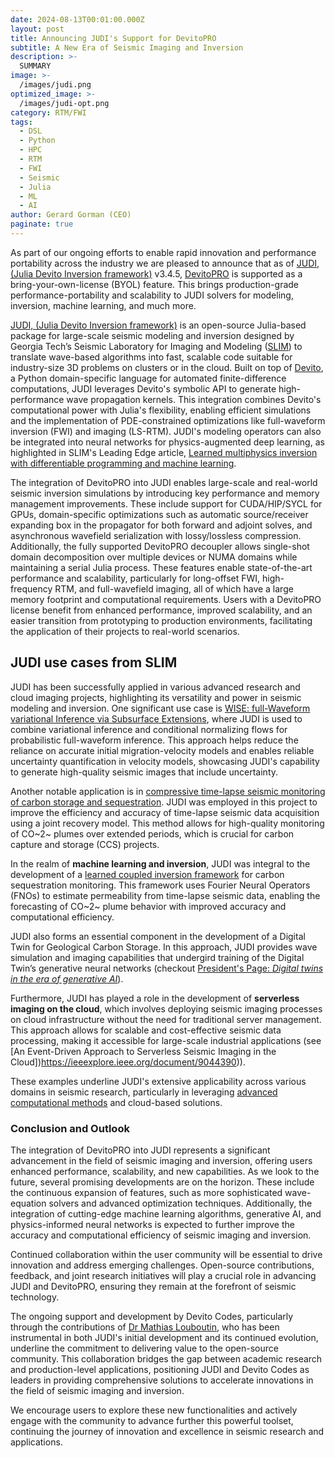 ```yaml
---
date: 2024-08-13T00:01:00.000Z
layout: post
title: Announcing JUDI's Support for DevitoPRO
subtitle: A New Era of Seismic Imaging and Inversion
description: >-
  SUMMARY
image: >-
  /images/judi.png
optimized_image: >-
  /images/judi-opt.png
category: RTM/FWI
tags:
  - DSL
  - Python
  - HPC
  - RTM
  - FWI
  - Seismic
  - Julia
  - ML
  - AI
author: Gerard Gorman (CEO)
paginate: true
---
```


As part of our ongoing efforts to enable rapid innovation and performance portability across the industry we are pleased to announce that as of [JUDI, (Julia Devito Inversion framework)](https://slimgroup.github.io/JUDI.jl/dev/) v3.4.5, [DevitoPRO](https://www.devitocodes.com/features/) is supported as a bring-your-own-license (BYOL) feature. This brings production-grade performance-portability and scalability to JUDI solvers for modeling, inversion, machine learning, and much more.

 [JUDI, (Julia Devito Inversion framework)](https://slimgroup.github.io/JUDI.jl/dev/) is an open-source Julia-based package for large-scale seismic modeling and inversion designed by Georgia Tech’s Seismic Laboratory for Imaging and Modeling ([SLIM](https://slim.gatech.edu)) to translate  wave-based
algorithms into fast, scalable code suitable for industry-size 3D problems on clusters or in the cloud. Built on top of [Devito](https://www.devitoproject.org/), a Python domain-specific language for automated finite-difference computations, JUDI leverages Devito's symbolic API to generate high-performance wave propagation kernels. This integration combines Devito's computational power with Julia's flexibility, enabling efficient simulations and the implementation of PDE-constrained optimizations like full-waveform inversion (FWI) and imaging (LS-RTM). JUDI's modeling operators can also be integrated into neural networks for physics-augmented deep learning, as highlighted in SLIM's Leading Edge article, [Learned
multiphysics inversion with differentiable programming and machine
learning](https://library.seg.org/doi/full/10.1190/tle42070474.1).

The integration of DevitoPRO into JUDI enables large-scale and real-world seismic inversion simulations by introducing key performance and memory management improvements. These include support for CUDA/HIP/SYCL for GPUs, domain-specific optimizations such as automatic source/receiver expanding box in the propagator for both forward and adjoint solves, and asynchronous wavefield serialization with lossy/lossless compression. Additionally, the fully supported DevitoPRO decoupler allows single-shot domain decomposition over multiple devices or NUMA domains while maintaining a serial Julia process. These features enable state-of-the-art performance and scalability, particularly for long-offset FWI, high-frequency RTM, and full-wavefield imaging, all of which have a large memory footprint and computational requirements. Users with a DevitoPRO license benefit from enhanced performance, improved scalability, and an easier transition from prototyping to production environments, facilitating the application of their projects to real-world scenarios.

## JUDI use cases from SLIM

JUDI has been successfully applied in various advanced research and cloud imaging projects, highlighting its versatility and power in seismic modeling and inversion. One significant use case is [WISE: full-Waveform variational Inference via Subsurface Extensions](https://slim.gatech.edu/Publications/Public/Journals/Geophysics/2024/yin2023wise/paper.html), where JUDI is used to combine variational inference and conditional normalizing flows for probabilistic full-waveform inference. This approach helps reduce the reliance on accurate initial migration-velocity models and enables reliable uncertainty quantification in velocity models, showcasing JUDI's capability to generate high-quality seismic images that include uncertainty.

Another notable application is in [compressive time-lapse seismic monitoring of carbon storage and sequestration](https://slim.gatech.edu/Publications/Public/Conferences/SEG/2021/yin2021SEGcts/yin2021SEGcts.html). JUDI was employed in this project to improve the efficiency and accuracy of time-lapse seismic data acquisition using a joint recovery model. This method allows for high-quality monitoring of CO~2~ plumes over extended periods, which is crucial for carbon capture and storage (CCS) projects.

In the realm of **machine learning and inversion**, JUDI was integral to the development of a [learned coupled inversion framework](https://slim.gatech.edu/Publications/Public/Conferences/SEG/2022/yin2022SEGlci/paper.html) for carbon sequestration monitoring. This framework uses Fourier Neural Operators (FNOs) to estimate permeability from time-lapse seismic data, enabling the forecasting of CO~2~ plume behavior with improved accuracy and computational efficiency.

JUDI also forms an essential component in the development of a Digital Twin for Geological Carbon Storage. In this approach, JUDI provides wave simulation and imaging capabilities that undergird training of the Digital Twin’s generative neural networks (checkout [President's Page: *Digital twins in the era of generative AI*](https://library.seg.org/doi/10.1190/tle42110730.1)).

Furthermore, JUDI has played a role in the development of **serverless imaging on the cloud**, which involves deploying seismic imaging processes on cloud infrastructure without the need for traditional server management. This approach allows for scalable and cost-effective seismic data processing, making it accessible for large-scale industrial applications (see [An Event-Driven Approach to Serverless Seismic Imaging in the Cloud])https://ieeexplore.ieee.org/document/9044390)).

These examples underline JUDI's extensive applicability across various domains in seismic research, particularly in leveraging [advanced computational methods](https://slim.gatech.edu/research) and cloud-based solutions.

### Conclusion and Outlook

The integration of DevitoPRO into JUDI represents a significant advancement in the field of seismic imaging and inversion, offering users enhanced performance, scalability, and new capabilities. As we look to the future, several promising developments are on the horizon. These include the continuous expansion of features, such as more sophisticated wave-equation solvers and advanced optimization techniques. Additionally, the integration of cutting-edge machine learning algorithms, generative AI, and physics-informed neural networks is expected to further improve the accuracy and computational efficiency of seismic imaging and inversion.

Continued collaboration within the user community will be essential to drive innovation and address emerging challenges. Open-source contributions, feedback, and joint research initiatives will play a crucial role in advancing JUDI and DevitoPRO, ensuring they remain at the forefront of seismic technology.

The ongoing support and development by Devito Codes, particularly through the contributions of [Dr Mathias Louboutin](https://www.devitocodes.com/about/#mathias-louboutin-senior-solution-architect), who has been instrumental in both JUDI's initial development and its continued evolution, underline the commitment to delivering value to the open-source community. This collaboration bridges the gap between academic research and production-level applications, positioning JUDI and Devito Codes as leaders in providing comprehensive solutions to accelerate innovations in the field of seismic imaging and inversion.

We encourage users to explore these new functionalities and actively engage with the community to advance further this powerful toolset, continuing the journey of innovation and excellence in seismic research and applications.
